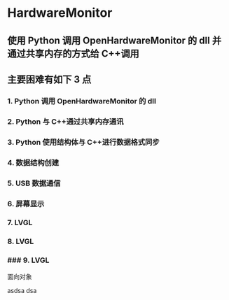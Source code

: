 # HardwareMonitor

## 使用 Python 调用 OpenHardwareMonitor 的 dll 并通过共享内存的方式给 C++调用

## 主要困难有如下 3 点

### 1. Python 调用 OpenHardwareMonitor 的 dll

### 2. Python 与 C++通过共享内存通讯

### 3. Python 使用结构体与 C++进行数据格式同步

### 4. 数据结构创建

### 5. USB 数据通信

### 6. 屏幕显示

### 7. LVGL

### 8. LVGL

### ### 9. LVGL

面向对象

asdsa dsa

